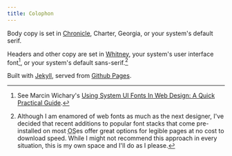 ```yaml
---
title: Colophon
---
```


Body copy is set in [Chronicle][chronicle], Charter, Georgia, or your system's default serif.

Headers and other copy are set in [Whitney][whitney], your system's user interface font[^uifont], or your system's default sans-serif.[^webfonts]

Built with [Jekyll](http://jekyllrb.com), served from [Github Pages](https://pages.github.com).

[whitney]: http://www.typography.com/fonts/whitney/overview/
[chronicle]: http://www.typography.com/fonts/chronicle-text/overview/
[hco]: http://www.typography.com

[^uifont]: See Marcin Wichary's [Using System UI Fonts In Web Design: A Quick Practical Guide](https://www.smashingmagazine.com/2015/11/using-system-ui-fonts-practical-guide/).

[^webfonts]: Although I am enamored of web fonts as much as the next designer, I've decided that recent additions to popular font stacks that come pre-installed on most <abbr title="Operating System">OS</abbr>es offer great options for legible pages at no cost to download speed. While I might not recommend this approach in every situation, this is my own space and I'll do as I please.